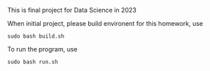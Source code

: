 This is final project for Data Science in 2023

When initial project, please build environent for this homework, use
```
sudo bash build.sh
```

To run the program, use
```
sudo bash run.sh
```